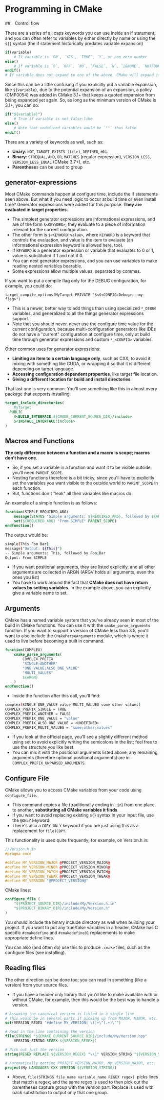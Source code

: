 # Programming in CMake

##　Control flow

There are a series of all caps keywords you can use inside an if statement, and you can often refer to variables by either directly by name or using the `${}` syntax (the if statement historically predates variable expansion)

```cmake
if(variable)
    # If variable is `ON`, `YES`, `TRUE`, `Y`, or non zero number
else()
    # If variable is `0`, `OFF`, `NO`, `FALSE`, `N`, `IGNORE`, `NOTFOUND`, `""`, or ends in `-NOTFOUND`
endif()
# If variable does not expand to one of the above, CMake will expand it then try again
```

Since this can be a little confusing if you explicitly put a variable expansion, like `${variable}`, due to the potential expansion of an expansion, a policy (CMP0054) was added in CMake 3.1+ that keeps a quoted expansion from being expanded yet again. So, as long as the minimum version of CMake is 3.1+, you can do:

```cmake
if("${variable}")
    # True if variable is not false-like
else()
    # Note that undefined variables would be `""` thus false
endif()
```

There are a variety of keywords as well, such as:

- **Unary**: `NOT`, `TARGET`, `EXISTS (file)`, `DEFINED`, etc.
- **Binary**: `STREQUAL`, `AND`, `OR`, `MATCHES` (regular expression), `VERSION_LESS`, `VERSION_LESS_EQUAL` (CMake 3.7+), etc.
- **Parenthese**s can be used to group


## generator-expressions

Most CMake commands happen at configure time, include the if statements seen above. But what if you need logic to occur at build time or even install time? Generator expressions were added for this purpose. **They are evaluated in target properties.**

- The simplest generator expressions are informational expressions, and are of the form `$<KEYWORD>`; they evaluate to a piece of information relevant for the current configuration.
- The other form is `$<KEYWORD:value>`, where `KEYWORD` is a keyword that controls the evaluation, and value is the item to evaluate (an informational expression keyword is allowed here, too).
- If `KEYWORD` is a generator expression or variable that evaluates to 0 or 1, value is substituted if 1 and not if 0.
- You can nest generator expressions, and you can use variables to make reading nested variables bearable.
- Some expressions allow multiple values, separated by commas.

If you want to put a compile flag only for the DEBUG configuration, for example, you could do:

`target_compile_options(MyTarget PRIVATE "$<$<CONFIG:Debug>:--my-flag>")`

- This is a newer, better way to add things than using specialized `*_DEBUG` variables, and generalized to all the things generator expressions support.
- Note that you should never, never use the configure time value for the current configuration, because multi-configuration generators like IDEs do not have a "current" configuration at configure time, only at build time through generator expressions and custom `*_<CONFIG>` variables.

Other common uses for generator expressions:

- **Limiting an item to a certain language only**, such as CXX, to avoid it mixing with something like CUDA, or wrapping it so that it is different depending on target language.
- **Accessing configuration dependent properties**, like target file location.
- **Giving a different location for build and install directories**.

That last one is very common. You'll see something like this in almost every package that supports installing:

```cmake
target_include_directories(
    MyTarget
  PUBLIC
    $<BUILD_INTERFACE:${CMAKE_CURRENT_SOURCE_DIR}/include>
    $<INSTALL_INTERFACE:include>
)
```

## Macros and Functions

**The only difference between a function and a macro is **scope**; macros don't have one.**

- So, if you set a variable in a function and want it to be visible outside, you'll need `PARENT_SCOPE`.
- Nesting functions therefore is a bit tricky, since you'll have to explicitly set the variables you want visible to the outside world to `PARENT_SCOPE` in each function.
- But, functions don't "leak" all their variables like macros do.

An example of a simple function is as follows:

```cmake
function(SIMPLE REQUIRED_ARG)
    message(STATUS "Simple arguments: ${REQUIRED_ARG}, followed by ${ARGN}")
    set(${REQUIRED_ARG} "From SIMPLE" PARENT_SCOPE)
endfunction()
```

The output would be:

```bash
simple(This Foo Bar)
message("Output: ${This}")
-- Simple arguments: This, followed by Foo;Bar
Output: From SIMPLE
```

- If you want positional arguments, they are listed explicitly, and all other arguments are collected in ARGN (ARGV holds all arguments, even the ones you list)
-  You have to work around the fact that **CMake does not have return values by setting variables**. In the example above, you can explicitly give a variable name to set.

## Arguments

CMake has a named variable system that you've already seen in most of the build in CMake functions. You can use it with the `cmake_parse_arguments` function.
If you want to support a version of CMake less than 3.5, you'll want to also include the `CMakeParseArguments` module, which is where it used to live before becoming a built in command.

```cmake
function(COMPLEX)
    cmake_parse_arguments(
        COMPLEX_PREFIX
        "SINGLE;ANOTHER"
        "ONE_VALUE;ALSO_ONE_VALUE"
        "MULTI_VALUES"
        ${ARGN}
    )
endfunction()
```

- Inside the function after this call, you'll find:

```bash
complex(SINGLE ONE_VALUE value MULTI_VALUES some other values)
COMPLEX_PREFIX_SINGLE = TRUE
COMPLEX_PREFIX_ANOTHER = FALSE
COMPLEX_PREFIX_ONE_VALUE = "value"
COMPLEX_PREFIX_ALSO_ONE_VALUE = <UNDEFINED>
COMPLEX_PREFIX_MULTI_VALUES = "some;other;values"
```

- If you look at the official page, you'll see a slightly different method using set to avoid explicitly writing the semicolons in the list; feel free to use the structure you like best.
- You can mix it with the positional arguments listed above; any remaining arguments (therefore optional positional arguments) are in `COMPLEX_PREFIX_UNPARSED_ARGUMENTS`.


## Configure File

CMake allows you to access CMake variables from your code using `configure_file`.

- This command copies a file (traditionally ending in `.in`) from one place to another, **substituting all CMake variables it finds**.
- If you want to avoid replacing existing `${`} syntax in your input file, use the `@ONLY` keyword.
- There's also a `COPY_ONLY` keyword if you are just using this as a replacement for `file(COPY`.

This functionality is used quite frequently; for example, on Version.h.in:

```cpp
//Version.h.in
#pragma once

#define MY_VERSION_MAJOR @PROJECT_VERSION_MAJOR@
#define MY_VERSION_MINOR @PROJECT_VERSION_MINOR@
#define MY_VERSION_PATCH @PROJECT_VERSION_PATCH@
#define MY_VERSION_TWEAK @PROJECT_VERSION_TWEAK@
#define MY_VERSION "@PROJECT_VERSION@"
```

CMake lines:

```cmake
configure_file (
    "${PROJECT_SOURCE_DIR}/include/My/Version.h.in"
    "${PROJECT_BINARY_DIR}/include/My/Version.h"
)
```

You should include the binary include directory as well when building your project. If you want to put any true/false variables in a header, CMake has C specific `#cmakedefine` and `#cmakedefine01` replacements to make appropriate define lines.

You can also (and often do) use this to produce `.cmake` files, such as the configure files (see installing).

## Reading files

The other direction can be done too; you can read in something (like a version) from your source files.

- If you have a header only library that you'd like to make available with or without CMake, for example, then this would be the best way to handle a version. 

```cmake
# Assuming the canonical version is listed in a single line
# This would be in several parts if picking up from MAJOR, MINOR, etc.
set(VERSION_REGEX "#define MY_VERSION[ \t]+\"(.+)\"")

# Read in the line containing the version
file(STRINGS "${CMAKE_CURRENT_SOURCE_DIR}/include/My/Version.hpp"
    VERSION_STRING REGEX ${VERSION_REGEX})

# Pick out just the version
string(REGEX REPLACE ${VERSION_REGEX} "\\1" VERSION_STRING "${VERSION_STRING}")

# Automatically getting PROJECT_VERSION_MAJOR, My_VERSION_MAJOR, etc.
project(My LANGUAGES CXX VERSION ${VERSION_STRING})
```

- Above, `file(STRINGS file_name variable_name REGEX regex) `picks lines that match a regex; and the same regex is used to then pick out the parentheses capture group with the version part. Replace is used with back substitution to output only that one group.